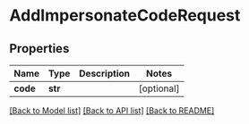 # AddImpersonateCodeRequest

## Properties
Name | Type | Description | Notes
------------ | ------------- | ------------- | -------------
**code** | **str** |  | [optional] 

[[Back to Model list]](../README.md#documentation-for-models) [[Back to API list]](../README.md#documentation-for-api-endpoints) [[Back to README]](../README.md)


